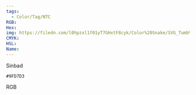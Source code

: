 ```yaml
---
tags:
  - Color/Tag/NTC
RGB:
Hex:
img: https://filedn.com/l0hpzxl1f01yT7GHxtF8cyk/Color%20Snake/SVG_Tumb%20Mass%20No%20Name/9FD7D3.svg
CMYK:
HSL:
Name:
---
```

Sinbad
```palette
#9FD7D3
```
RGB

